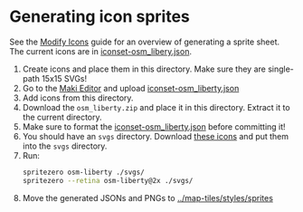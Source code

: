 # Generating icon sprites

See the [Modify Icons](https://github.com/maputnik/osm-liberty/blob/gh-pages/README.md#modify-icons) guide for an overview of generating a sprite sheet.
The current icons are in [iconset-osm_libery.json](./iconset-osm_liberty.json).

1. Create icons and place them in this directory. Make sure they are single-path 15x15 SVGs!
2. Go to the [Maki Editor](https://labs.mapbox.com/maki-icons/editor/) and upload [iconset-osm_liberty.json](./iconset-osm_liberty.json)
3. Add icons from this directory.
4. Download the `osm_liberty.zip` and place it in this directory. Extract it to the current directory.
5. Make sure to format the [iconset-osm_liberty.json](./iconset-osm_liberty.json) before committing it!
6. You should have an `svgs` directory. Download [these icons](https://github.com/maputnik/osm-liberty/tree/gh-pages/svgs/svgs_not_in_iconset) and put them into the `svgs` directory.
7. Run: 
   ```bash
   spritezero osm-liberty ./svgs/
   spritezero --retina osm-liberty@2x ./svgs/
   ```
8. Move the generated JSONs and PNGs to [../map-tiles/styles/sprites](../map-tiles/styles/sprites)
